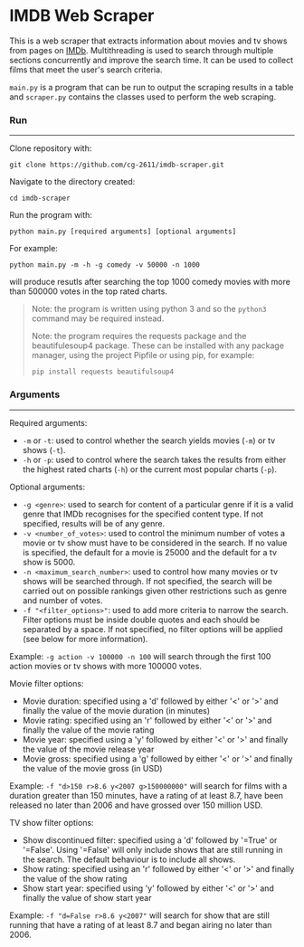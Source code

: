# IMDB Web Scraper

This is a web scraper that extracts information about movies and tv shows from pages on [IMDb](https://www.imdb.com/).
Multithreading is used to search through multiple sections concurrently and improve the search time. It can be used to collect films that meet the user's search criteria.

`main.py` is a program that can be run to output the scraping results in a table and `scraper.py` contains the classes used to perform the web scraping.


### Run
---
Clone repository with:
```
git clone https://github.com/cg-2611/imdb-scraper.git
```
Navigate to the directory created:
```
cd imdb-scraper
```
Run the program with:
```
python main.py [required arguments] [optional arguments]
```
For example:
```
python main.py -m -h -g comedy -v 50000 -n 1000
```
will produce resutls after searching the top 1000 comedy movies with more than 500000 votes in the top rated charts.

> Note: the program is written using python 3 and so the `python3` command may be required instead.
>
> Note: the program requires the requests package and the beautifulesoup4 package. These can be installed with any package manager, using the project Pipfile or using pip, for example:
> ```
> pip install requests beautifulsoup4
> ```


### Arguments
---
Required arguments:
- `-m` or `-t`: used to control whether the search yields movies (`-m`) or tv shows (`-t`).
- `-h` or `-p`: used to control where the search takes the results from either the highest rated charts (`-h`) or the current most popular charts (`-p`).

Optional arguments:
- `-g <genre>`: used to search for content of a particular genre if it is a valid genre that IMDb recognises for the specified content type. If not specified, results will be of any genre.
- `-v <number_of_votes>`: used to control the minimum number of votes a movie or tv show must have to be considered in the search. If no value is specified, the default for a movie is 25000 and the default for a tv show is 5000.
- `-n <maximum_search_number>`: used to control how many movies or tv shows will be searched through. If not specified, the search will be carried out on possible rankings given other restrictions such as genre and number of votes.
- `-f "<filter_options>"`: used to add more criteria to narrow the search. Filter options must be inside double quotes and each should be separated by a space. If not specified, no filter options will be applied (see below for more information).

Example: `-g action -v 100000 -n 100` will search through the first 100 action movies or tv shows with more 100000 votes.

Movie filter options:
- Movie duration: specified using a 'd' followed by either '<' or '>' and finally the value of the movie duration (in minutes)
- Movie rating: specified using an 'r' followed by either '<' or '>' and finally the value of the movie rating
- Movie year: specified using a 'y' followed by either '<' or '>' and finally the value of the movie release year
- Movie gross: specified using a 'g' followed by either '<' or '>' and finally the value of the movie gross (in USD)

Example: `-f "d>150 r>8.6 y<2007 g>150000000"` will search for films with a duration greater than 150 minutes, have a rating of at least 8.7, have been released no later than 2006 and have grossed over 150 million USD.

TV show filter options:
- Show discontinued filter: specified using a 'd' followed by '=True' or '=False'. Using '=False' will only include shows that are still running in the search. The default behaviour is to include all shows.
-  Show rating: specified using an 'r' followed by either '<' or '>' and finally the value of the show rating
-  Show start year: specified using 'y' followed by either '<' or '>' and finally the value of show start year

Example: `-f "d=False r>8.6 y<2007"` will search for show that are still running that have a rating of at least 8.7 and began airing no later than 2006.